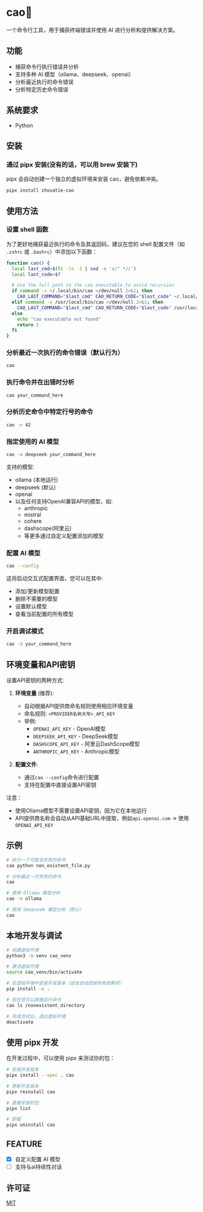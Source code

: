 # cao🌿

一个命令行工具，用于捕获终端错误并使用 AI 进行分析和提供解决方案。

## 功能

-   捕获命令行执行错误并分析
-   支持多种 AI 模型（ollama、deepseek、openai）
-   分析最近执行的命令错误
-   分析特定历史命令错误

## 系统要求

-   Python

## 安装

### 通过 pipx 安装(没有的话，可以用 brew 安装下)

pipx 会自动创建一个独立的虚拟环境来安装 cao，避免依赖冲突。

```bash
pipx install zhouatie-cao
```

## 使用方法

### 设置 shell 函数

为了更好地捕获最近执行的命令及其返回码，建议在您的 shell 配置文件（如 `.zshrc` 或 `.bashrc`）中添加以下函数：

```bash
function cao() {
  local last_cmd=$(fc -ln -1 | sed -e 's/^ *//')
  local last_code=$?

  # Use the full path to the cao executable to avoid recursion
  if command -v ~/.local/bin/cao >/dev/null 2>&1; then
    CAO_LAST_COMMAND="$last_cmd" CAO_RETURN_CODE="$last_code" ~/.local/bin/cao "$@"
  elif command -v /usr/local/bin/cao >/dev/null 2>&1; then
    CAO_LAST_COMMAND="$last_cmd" CAO_RETURN_CODE="$last_code" /usr/local/bin/cao "$@"
  else
    echo "cao executable not found"
    return 1
  fi
}
```

### 分析最近一次执行的命令错误（默认行为）

```bash
cao
```

### 执行命令并在出错时分析

```bash
cao your_command_here
```

### 分析历史命令中特定行号的命令

```bash
cao -n 42
```

### 指定使用的 AI 模型

```bash
cao -m deepseek your_command_here
```

支持的模型:

-   ollama (本地运行)
-   deepseek (默认)
-   openai
-   以及任何支持OpenAI兼容API的模型，如:
    -   anthropic
    -   mistral
    -   cohere
    -   dashscope(阿里云)
    -   等更多通过自定义配置添加的模型

### 配置 AI 模型

```bash
cao --config
```

这将启动交互式配置界面，您可以在其中:
- 添加/更新模型配置
- 删除不需要的模型
- 设置默认模型
- 查看当前配置的所有模型

### 开启调试模式

```bash
cao -d your_command_here
```

## 环境变量和API密钥

设置API密钥的两种方式:

1. **环境变量** (推荐):
   - 自动根据API提供商命名规则使用相应环境变量
   - 命名规则: `<PROVIDER名称大写>_API_KEY`
   - 举例:
     - `OPENAI_API_KEY` - OpenAI模型
     - `DEEPSEEK_API_KEY` - DeepSeek模型
     - `DASHSCOPE_API_KEY` - 阿里云DashScope模型
     - `ANTHROPIC_API_KEY` - Anthropic模型

2. **配置文件**:
   - 通过`cao --config`命令进行配置
   - 支持在配置中直接设置API密钥

注意：
- 使用Ollama模型不需要设置API密钥，因为它在本地运行
- API提供商名称会自动从API基础URL中提取，例如`api.openai.com` → 使用`OPENAI_API_KEY`

## 示例

```bash
# 执行一个可能会失败的命令
cao python non_existent_file.py

# 分析最近一次失败的命令
cao

# 使用 Ollama 模型分析
cao -m ollama

# 使用 deepseek 模型分析（默认）
cao
```

## 本地开发与调试

```bash
# 创建虚拟环境
python3 -m venv cao_venv

# 激活虚拟环境
source cao_venv/bin/activate

# 在虚拟环境中安装开发版本（这会自动安装所有依赖项）
pip install -e .

# 现在您可以直接运行命令
cao ls /nonexistent_directory

# 完成测试后，退出虚拟环境
deactivate
```

## 使用 pipx 开发

在开发过程中，可以使用 pipx 来测试你的包：

```bash
# 安装开发版本
pipx install --spec . cao

# 更新开发版本
pipx reinstall cao

# 查看安装的包
pipx list

# 卸载
pipx uninstall cao
```

## FEATURE

-   [x] 自定义配置 AI 模型
-   [ ] 支持与ai持续性对话

## 许可证

[MIT](LICENSE)
